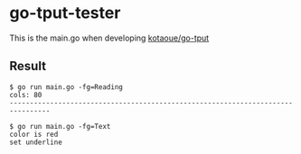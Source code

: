 # go-tput-tester
This is the main.go when developing [kotaoue/go-tput](https://github.com/kotaoue/go-tput)

## Result
```ShellSession
$ go run main.go -fg=Reading
cols: 80
--------------------------------------------------------------------------------
```
```ShellSession
$ go run main.go -fg=Text
color is red
set underline
```